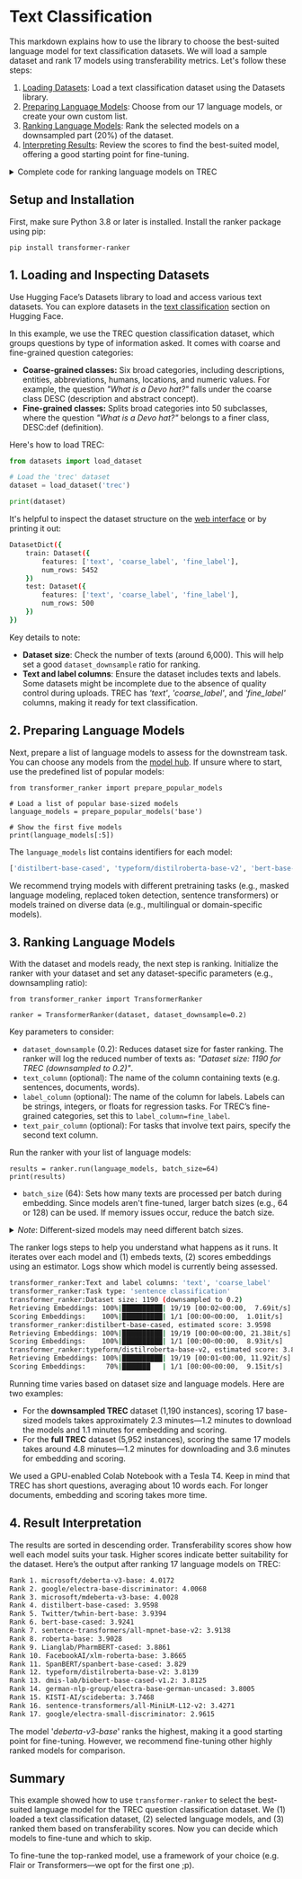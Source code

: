 # Text Classification

This markdown explains how to use the library to choose the best-suited language model for text classification datasets.
We will load a sample dataset and rank 17 models using transferability metrics.
Let's follow these steps:

1. [Loading Datasets](#1-loading-and-inspecting-datasets): Load a text classification dataset using the Datasets library.
2. [Preparing Language Models](#2-preparing-language-models): Choose from our 17 language models, or create your own custom list.
3. [Ranking Language Models](#3-ranking-language-models): Rank the selected models on a downsampled part (20%) of the dataset.
4. [Interpreting Results](#4-result-interpretation): Review the scores to find the best-suited model, offering a good starting point for fine-tuning.

<details>
<summary>
Complete code for ranking language models on TREC<br>
</summary>

```python3
from datasets import load_dataset
from transformer_ranker import TransformerRanker, prepare_popular_models

# Load a dataset
dataset = load_dataset('trec')

# Load a predefined models or create your own list of models
language_models = prepare_popular_models('base')

# Initialize the ranker with the dataset
ranker = TransformerRanker(dataset, dataset_downsample=0.2)

# Run it with your models
results = ranker.run(language_models, batch_size=64)

# Inspect results
print(results)
```

</details>

## Setup and Installation

First, make sure Python 3.8 or later is installed. Install the ranker package using pip:

```
pip install transformer-ranker
```

## 1. Loading and Inspecting Datasets

Use Hugging Face’s Datasets library to load and access various text datasets.
You can explore datasets in the [text classification](https://huggingface.co/datasets?task_categories=task_categories:text-classification&sort=trending) section on Hugging Face.

In this example, we use the TREC question classification dataset, which groups questions by type of information asked.
It comes with coarse and fine-grained question categories:

- **Coarse-grained classes:** Six broad categories, including descriptions, entities, abbreviations, humans, locations, and numeric values. For example, the question _"What is a Devo hat?"_ falls under the coarse class DESC (description and abstract concept).
- **Fine-grained classes:** Splits broad categories into 50 subclasses, where the question _"What is a Devo hat?"_ belongs to a finer class, DESC:def (definition).

Here's how to load TREC:

```python
from datasets import load_dataset

# Load the 'trec' dataset
dataset = load_dataset('trec')

print(dataset)
```

It's helpful to inspect the dataset structure on the [web interface](https://huggingface.co/datasets/trec) or by printing it out:

```bash
DatasetDict({
    train: Dataset({
        features: ['text', 'coarse_label', 'fine_label'],
        num_rows: 5452
    })
    test: Dataset({
        features: ['text', 'coarse_label', 'fine_label'],
        num_rows: 500
    })
})

```

Key details to note:
- __Dataset size__: Check the number of texts (around 6,000). This will help set a good `dataset_downsample` ratio for ranking.
- __Text and label columns__: Ensure the dataset includes texts and labels. Some datasets might be incomplete due to the absence of quality control during uploads. TREC has _'text'_, _'coarse_label'_, and _'fine_label'_ columns, making it ready for text classification.

## 2. Preparing Language Models

Next, prepare a list of language models to assess for the downstream task.
You can choose any models from the [model hub](https://huggingface.co/models).
If unsure where to start, use the predefined list of popular models:

```python3
from transformer_ranker import prepare_popular_models

# Load a list of popular base-sized models
language_models = prepare_popular_models('base')

# Show the first five models
print(language_models[:5])
```

The `language_models` list contains identifiers for each model:

```bash
['distilbert-base-cased', 'typeform/distilroberta-base-v2', 'bert-base-cased', 'SpanBERT/spanbert-base-cased', 'roberta-base']
```

We recommend trying models with different pretraining tasks (e.g., masked language modeling, replaced token detection, sentence transformers)
or models trained on diverse data (e.g., multilingual or domain-specific models).

## 3. Ranking Language Models

With the dataset and models ready, the next step is ranking.
Initialize the ranker with your dataset and set any dataset-specific parameters (e.g., downsampling ratio):

```python3
from transformer_ranker import TransformerRanker

ranker = TransformerRanker(dataset, dataset_downsample=0.2)
```

Key parameters to consider:
- `dataset_downsample` (0.2): Reduces dataset size for faster ranking. The ranker will log the reduced number of texts as: _"Dataset size: 1190 for TREC (downsampled to 0.2)"_.
- `text_column` (optional): The name of the column containing texts (e.g. sentences, documents, words).
- `label_column` (optional): The name of the column for labels. Labels can be strings, integers, or floats for regression tasks. For TREC’s fine-grained categories, set this to `label_column=fine_label`.
- `text_pair_column` (optional): For tasks that involve text pairs, specify the second text column.

Run the ranker with your list of language models:

```python3
results = ranker.run(language_models, batch_size=64)
print(results)
```

- `batch_size` (64): Sets how many texts are processed per batch during embedding. Since models aren't fine-tuned, larger batch sizes (e.g., 64 or 128) can be used. If memory issues occur, reduce the batch size.

<details>
<summary>
<em>Note</em>: Different-sized models may need different batch sizes.<br>
</summary>

```python3
from datasets import load_dataset
from transformer_ranker import TransformerRanker

dataset = load_dataset('trec')

ranker = TransformerRanker(dataset=dataset, dataset_downsample=0.2)

# Step 1: Rank small models
small_models = ['prajjwal1/bert-tiny', 'google/electra-small-discriminator']

# ... using a large batch size
result = ranker.run(models=small_models, batch_size=124)

# Step 2: Add rankings of larger models
large_models = ['bert-large-cased', 'google/electra-large-discriminator']

## ... using a small batch size
result.append(ranker.run(batch_size=16, models=large_models))

# Look at merged results
print(result)
```

</details>

The ranker logs steps to help you understand what happens as it runs.
It iterates over each model and (1) embeds texts, (2) scores embeddings using an estimator.
Logs show which model is currently being assessed.

```bash
transformer_ranker:Text and label columns: 'text', 'coarse_label'
transformer_ranker:Task type: 'sentence classification'
transformer_ranker:Dataset size: 1190 (downsampled to 0.2)
Retrieving Embeddings: 100%|██████████| 19/19 [00:02<00:00,  7.69it/s]
Scoring Embeddings:    100%|██████████| 1/1 [00:00<00:00,  1.01it/s]
transformer_ranker:distilbert-base-cased, estimated score: 3.9598
Retrieving Embeddings: 100%|██████████| 19/19 [00:00<00:00, 21.38it/s]
Scoring Embeddings:    100%|██████████| 1/1 [00:00<00:00,  8.93it/s]
transformer_ranker:typeform/distilroberta-base-v2, estimated score: 3.8139
Retrieving Embeddings: 100%|██████████| 19/19 [00:01<00:00, 11.92it/s]
Scoring Embeddings:     70%|███████   | 1/1 [00:00<00:00,  9.15it/s]
```

Running time varies based on dataset size and language models. Here are two examples:

- For the **downsampled TREC** dataset (1,190 instances), scoring 17 base-sized models takes approximately 2.3 minutes—1.2 minutes to download the models and 1.1 minutes for embedding and scoring.
- For the **full TREC** dataset (5,952 instances), scoring the same 17 models takes around 4.8 minutes—1.2 minutes for downloading and 3.6 minutes for embedding and scoring.

We used a GPU-enabled Colab Notebook with a Tesla T4.
Keep in mind that TREC has short questions, averaging about 10 words each.
For longer documents, embedding and scoring takes more time.

## 4. Result Interpretation

The results are sorted in descending order.
Transferability scores show how well each model suits your task.
Higher scores indicate better suitability for the dataset.
Here’s the output after ranking 17 language models on TREC:

```bash
Rank 1. microsoft/deberta-v3-base: 4.0172
Rank 2. google/electra-base-discriminator: 4.0068
Rank 3. microsoft/mdeberta-v3-base: 4.0028
Rank 4. distilbert-base-cased: 3.9598
Rank 5. Twitter/twhin-bert-base: 3.9394
Rank 6. bert-base-cased: 3.9241
Rank 7. sentence-transformers/all-mpnet-base-v2: 3.9138
Rank 8. roberta-base: 3.9028
Rank 9. Lianglab/PharmBERT-cased: 3.8861
Rank 10. FacebookAI/xlm-roberta-base: 3.8665
Rank 11. SpanBERT/spanbert-base-cased: 3.829
Rank 12. typeform/distilroberta-base-v2: 3.8139
Rank 13. dmis-lab/biobert-base-cased-v1.2: 3.8125
Rank 14. german-nlp-group/electra-base-german-uncased: 3.8005
Rank 15. KISTI-AI/scideberta: 3.7468
Rank 16. sentence-transformers/all-MiniLM-L12-v2: 3.4271
Rank 17. google/electra-small-discriminator: 2.9615
```

The model '_deberta-v3-base_' ranks the highest, making it a good starting point for fine-tuning.
However, we recommend fine-tuning other highly ranked models for comparison.

## Summary

This example showed how to use `transformer-ranker` to select the best-suited language model for the TREC question classification dataset.
We (1) loaded a text classification dataset, (2) selected language models, and (3) ranked them based on transferability scores.
Now you can decide which models to fine-tune and which to skip.

To fine-tune the top-ranked model, use a framework of your choice (e.g. Flair or Transformers—we opt for the first one ;p).
